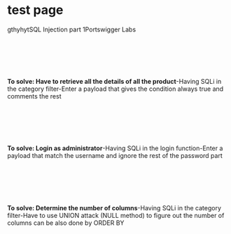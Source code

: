 # test page

gthyhytSQL Injection part 1Portswigger Labs

### ​ <a href="#lab-1-sql-injection-vulnerability-in-where-clause-allowing-retrieval-of-hidden-data" id="lab-1-sql-injection-vulnerability-in-where-clause-allowing-retrieval-of-hidden-data"></a>

### ​ <a href="#lab-1-sql-injection-vulnerability-in-where-clause-allowing-retrieval-of-hidden-data" id="lab-1-sql-injection-vulnerability-in-where-clause-allowing-retrieval-of-hidden-data"></a>

**To solve: Have to retrieve all the details of all the product**-Having SQLi in the category filter-Enter a payload that gives the condition always true and comments the rest

### ​ <a href="#lab-2-sql-injection-vulnerability-allowing-login-bypass" id="lab-2-sql-injection-vulnerability-allowing-login-bypass"></a>

### ​ <a href="#lab-2-sql-injection-vulnerability-allowing-login-bypass" id="lab-2-sql-injection-vulnerability-allowing-login-bypass"></a>

**To solve: Login as administrator**-Having SQLi in the login function-Enter a payload that match the username and ignore the rest of the password part

### ​ <a href="#lab-3-sql-injection-union-attack-determining-the-number-of-columns-returned-by-the-query" id="lab-3-sql-injection-union-attack-determining-the-number-of-columns-returned-by-the-query"></a>

### ​ <a href="#lab-3-sql-injection-union-attack-determining-the-number-of-columns-returned-by-the-query" id="lab-3-sql-injection-union-attack-determining-the-number-of-columns-returned-by-the-query"></a>

**To solve: Determine the number of columns**-Having SQLi in the category filter-Have to use UNION attack (NULL method) to figure out the number of columns can be also done by ORDER BY
